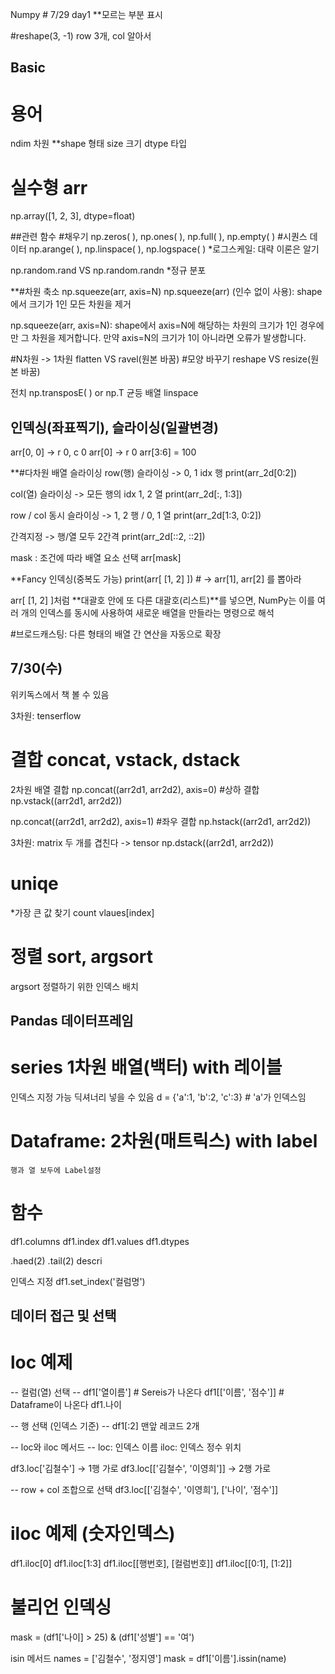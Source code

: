 Numpy # 7/29 day1
**모르는 부분 표시

#reshape(3, -1) row 3개, col 알아서

## Basic
# 용어
ndim 차원
**shape 형태
size 크기
dtype 타입

# 실수형 arr
np.array([1, 2, 3], dtype=float)

##관련 함수
#채우기
np.zeros( ), np.ones( ), np.full( ), np.empty( )
#시퀀스 데이터
np.arange( ), np.linspace( ), np.logspace( )
*로그스케일: 대략 이론은 알기

np.random.rand VS np.random.randn
*정규 분포

**#차원 축소 np.squeeze(arr, axis=N)
np.squeeze(arr) (인수 없이 사용): shape에서 크기가 1인 모든 차원을 제거

np.squeeze(arr, axis=N): shape에서 axis=N에 해당하는 차원의 크기가 1인 경우에만 그 차원을 제거합니다. 만약 axis=N의 크기가 1이 아니라면 오류가 발생합니다.

#N차원 -> 1차원
flatten VS ravel(원본 바꿈) 
#모양 바꾸기
reshape VS resize(원본 바꿈)

전치 np.transposE( ) or np.T
균등 배열 linspace

## 인덱싱(좌표찍기), 슬라이싱(일괄변경)
arr[0, 0] -> r 0, c 0
arr[0] -> r 0
arr[3:6] = 100

**#다차원 배열 슬라이싱
row(행) 슬라이싱 -> 0, 1 idx 행
print(arr_2d[0:2])

col(열) 슬라이싱 -> 모든 행의 idx 1, 2 열
print(arr_2d[:, 1:3])

row / col 동시 슬라이싱 -> 1, 2 행 / 0, 1 열 
print(arr_2d[1:3, 0:2])

간격지정  -> 행/열 모두 2간격
print(arr_2d[::2, ::2])  

mask : 조건에 따라 배열 요소 선택
arr[mask]

**Fancy 인덱싱(중복도 가능)
print(arr[ [1, 2] ])  # -> arr[1], arr[2] 를 뽑아라

arr[ [1, 2] ]처럼 **대괄호 안에 또 다른 대괄호(리스트)**를 넣으면,
NumPy는 이를 여러 개의 인덱스를 동시에 사용하여 새로운 배열을 만들라는 명령으로 해석

#브로드캐스팅: 다른 형태의 배열 간 연산을 자동으로 확장

## 7/30(수)
위키독스에서 책 볼 수 있음

3차원: tenserflow

# 결합 concat, vstack, dstack
2차원 배열 결합
np.concat((arr2d1, arr2d2), axis=0) #상하 결합
np.vstack((arr2d1, arr2d2))

np.concat((arr2d1, arr2d2), axis=1) #좌우 결합
np.hstack((arr2d1, arr2d2))

3차원: matrix 두 개를 겹친다 -> tensor
np.dstack((arr2d1, arr2d2))

# 

# uniqe
*가장 큰 값 찾기 
count
vlaues[index]

# 정렬 sort, argsort
argsort 정렬하기 위한 인덱스 배치

## Pandas 데이터프레임
# series 1차원 배열(백터) with 레이블
인덱스 지정 가능
딕셔너리 넣을 수 있음 d = {'a':1, 'b':2, 'c':3} # 'a'가 인덱스임

# Dataframe: 2차원(매트릭스) with label
    행과 열 보두에 Label설정

# 함수
df1.columns
df1.index
df1.values
df1.dtypes

.haed(2)
.tail(2)
descri

인덱스 지정
df1.set_index('컬럼명')

## 데이터 접근 및 선택
# loc 예제

-- 컬럼(열) 선택 --
df1['열이름'] # Sereis가 나온다
df1[['이름', '점수']] # Dataframe이 나온다
df1.나이

-- 행 선택 (인덱스 기준) --
df1[:2] 맨앞 레코드 2개

-- loc와 iloc 메서드 --
loc: 인덱스 이름
iloc: 인덱스 정수 위치

df3.loc['김철수'] -> 1행 가로
df3.loc[['김철수', '이영희']] -> 2행 가로

-- row + col 조합으로 선택
df3.loc[['김철수', '이영희'], ['나이', '점수']]

# iloc 예제 (숫자인덱스)
df1.iloc[0]
df1.iloc[1:3]
df1.iloc[[행번호], [컬럼번호]]
df1.iloc[[0:1], [1:2]]

# 불리언 인덱싱
mask = (df1['나이] > 25) & (df1['성별'] == '여')

isin 메서드
names = ['김철수', '정지영']
mask = df1['이름'].issin(name)
